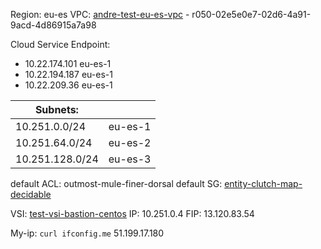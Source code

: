 

Region: eu-es
VPC: [andre-test-eu-es-vpc](https://cloud.ibm.com/infrastructure/network/vpc/eu-es~r050-02e5e0e7-02d6-4a91-9acd-4d86915a7a98/overview "andre-test-eu-es-vpc") - r050-02e5e0e7-02d6-4a91-9acd-4d86915a7a98

Cloud Service Endpoint:
- 10.22.174.101 eu-es-1
- 10.22.194.187 eu-es-1
- 10.22.209.36  eu-es-1

| Subnets:        |         |
| --------------- | ------- |
| 10.251.0.0/24   | eu-es-1 |
| 10.251.64.0/24  | eu-es-2 |
| 10.251.128.0/24 | eu-es-3 |

default ACL: outmost-mule-finer-dorsal
default SG: [entity-clutch-map-decidable](https://cloud.ibm.com/infrastructure/network/securityGroups/eu-es~r050-b5eedb74-181b-4be8-bc36-a5bcbe4a51d1/overview)

VSI: 
[test-vsi-bastion-centos](https://cloud.ibm.com/infrastructure/compute/vs/eu-es~02w7_971bbcd5-9e8b-436e-8504-184b11af9251/overview "test-vsi-bastion-centos")
IP: 10.251.0.4
FIP: 13.120.83.54

My-ip: `curl ifconfig.me`
51.199.17.180

